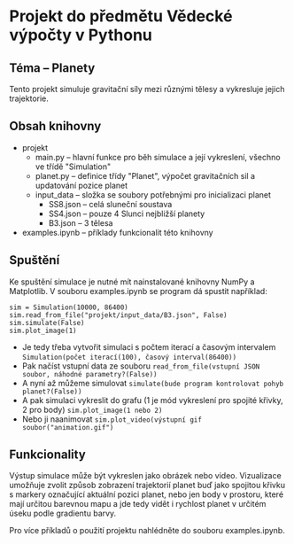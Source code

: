 # Projekt do předmětu Vědecké výpočty v Pythonu
## Téma – Planety

Tento projekt simuluje gravitační síly mezi různými tělesy a vykresluje jejich trajektorie.

## Obsah knihovny

- projekt
  - main.py – hlavní funkce pro běh simulace a její vykreslení, všechno ve třídě "Simulation"
  - planet.py – definice třídy "Planet", výpočet gravitačních sil a updatování pozice planet
  - input_data – složka se soubory potřebnými pro inicializaci planet
    - SS8.json – celá sluneční soustava
    - SS4.json – pouze 4 Slunci nejbližší planety
    - B3.json – 3 tělesa
- examples.ipynb – příklady funkcionalit této knihovny

## Spuštění
Ke spuštění simulace je nutné mít nainstalované knihovny NumPy a Matplotlib.
V souboru examples.ipynb se program dá spustit například:
```     
sim = Simulation(10000, 86400)
sim.read_from_file("projekt/input_data/B3.json", False)
sim.simulate(False)
sim.plot_image(1)
```
- Je tedy třeba vytvořit simulaci s počtem iterací a časovým intervalem
```Simulation(počet iterací(100), časový interval(86400))```
- Pak načíst vstupní data ze souboru
```read_from_file(vstupní JSON soubor, náhodné parametry?(False))```
- A nyní až můžeme simulovat
```simulate(bude program kontrolovat pohyb planet?(False))```
- A pak simulaci vykreslit do grafu (1 je mód vykreslení pro spojité křivky, 2 pro body)
```sim.plot_image(1 nebo 2)```
- Nebo ji naanimovat
```sim.plot_video(výstupní gif soubor("animation.gif")```


## Funkcionality

Výstup simulace může být vykreslen jako obrázek nebo video.
Vizualizace umožňuje zvolit způsob zobrazení trajektorií planet buď jako spojitou křivku s markery označující aktuální pozici planet, nebo jen body v prostoru, které mají určitou barevnou mapu a jde tedy vidět i rychlost planet v určitém úseku podle gradientu barvy.

Pro více příkladů o použití projektu nahlédněte do souboru examples.ipynb.
